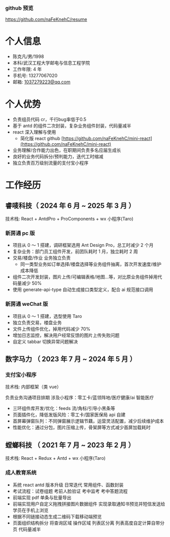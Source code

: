 ### github 预览

https://github.com/naFeKnehC/resume

# 个人信息

- 陈克凡/男/1998
- 本科/武汉工程大学邮电与信息工程学院
- 工作年限: 4 年
- 手机号: 13277067020
- 邮箱: 1037279223@qq.com

# 个人优势

- 负责组员代码 cr，千行bug率低于0.5
- 基于 antd 的组件二次封装，复杂业务组件封装，代码量减半
- react 深入理解与使用
  - 简化版 react github [https://github.com/naFeKnehC/mini-react](https://github.com/naFeKnehC/mini-react)
- 业务理解/合作能力出色，在职期间负责多名应届生成长
- 良好的业务代码拆分/预判能力，迭代工时缩减
- 独立负责百万级别流量的支付宝小程序

# 工作经历

## 睿唛科技（ 2024 年 6 月 ~ 2025 年 3 月 ）

技术栈: React + AntdPro + ProComponents + wx 小程序(Taro)

### 新房通 pc 版

- 项目从 0 ～ 1 搭建，调研框架选用 Ant Design Pro，总工时减少 2 个月
- 复杂业务：部门员工组件开发，前团队耗时 1 月，独立耗时 2 周
- 交易/楼盘/作业 业务独立负责
  - 同一类型业务如订单选择/楼盘选择等业务组件抽离，首次开发速度/维护成本降低
- 组件二次开发封装，图片上传/可编辑表格/地图...等，对比原业务组件掉用代码量减少 50%
- 使用 generate-api-type 自动生成接口类型定义，配合 ai 规范接口调用

### 新房通 weChat 版

- 项目从 0 ～ 1 搭建，选型使用 Taro
- 独立负责交易，楼盘业务
- 文件上传组件优化，掉用代码减少 70%
- 增加日志监控，解决用户经常反馈的图片上传失败问题
- 自定义 tabbar 切换异常问题解决

## 数字马力 （ 2023 年 7 月 ~ 2024 年 5 月 ）

### 支付宝小程序

技术栈: 内部框架（类 vue）

负责业务沟通项目排期 涉及小程序：零工卡/蓝领阵地/医疗健康/ai 智能医疗

- 三环组件库开发/优化：feeds 流/角标/引导小黑条等
- 页面插件化，降低发版风险：零工卡/国家医保局 api 自建
- 首屏幕弹窗队列：不同弹窗展示逻辑节藕，运营灵活配置，减少后续维护成本
- 性能优化：通过分包，图片压缩上传，骨架屏等方式减少首屏加载耗时

## 螳螂科技 （ 2021 年 7 月 ~ 2023 年 2 月 ）

技术栈: React + Redux + Antd + wx 小程序(Taro)

### 成人教育系统

- 系统 react antd 版本升级 日常迭代 常用组件、函数封装
- 考试流程：试卷组题 考前人脸验证 考中监考 考中答题流程
- 前端实现 pdf 单条与批量导出
- 前端实现用户自定义拖拽拼接图片数据组件 实现录取通知书预览并短信发送给学员在手机上浏览
- 根据不同链接动态生成二维码下载移动端预览
- 页面组织结构拆分 将查询区域 操作区域 列表区分离 列表高度自定计算自带分页 代码量减半
